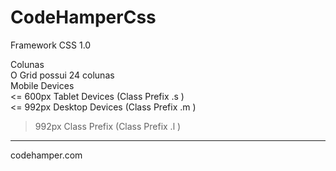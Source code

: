 # CodeHamperCss
Framework CSS 1.0

Colunas <br>
O Grid possui 24 colunas<br>
Mobile Devices<br>
<= 600px 	Tablet Devices (Class Prefix .s )<br>
<= 992px 	Desktop Devices (Class Prefix .m )<br>
> 992px Class Prefix (Class Prefix .l )



<hr>
codehamper.com
